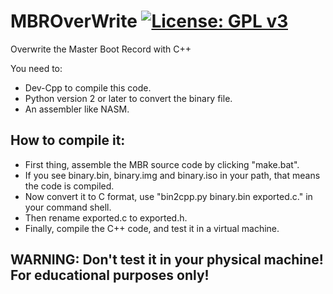 # MBROverWrite [![License: GPL v3](https://img.shields.io/badge/License-GPLv3-blue.svg)](https://www.gnu.org/licenses/gpl-3.0)
Overwrite the Master Boot Record with C++

You need to:

- Dev-Cpp to compile this code.
- Python version 2 or later to convert the binary file.
- An assembler like NASM.

## How to compile it:
- First thing, assemble the MBR source code by clicking "make.bat".
- If you see binary.bin, binary.img and binary.iso in your path, that means the code is compiled.
- Now convert it to C format, use "bin2cpp.py binary.bin exported.c." in your command shell.
- Then rename exported.c to exported.h.
- Finally, compile the C++ code, and test it in a virtual machine.

## WARNING: Don't test it in your physical machine! For educational purposes only!
